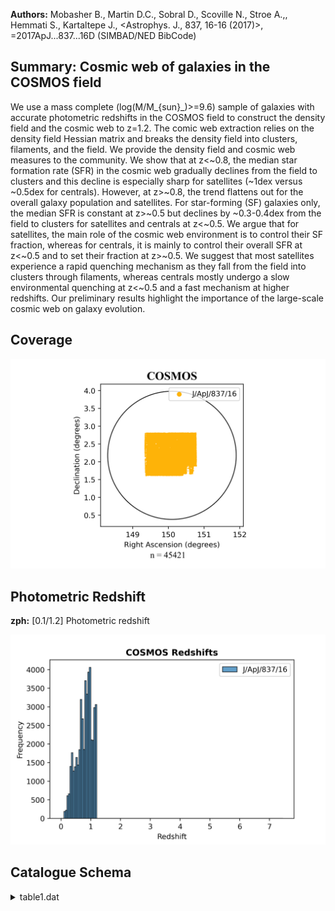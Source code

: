 **Authors:** Mobasher B., Martin D.C., Sobral D., Scoville N., Stroe A.,, Hemmati S., Kartaltepe J., <Astrophys. J., 837, 16-16 (2017)>, =2017ApJ...837...16D (SIMBAD/NED BibCode)

## Summary: Cosmic web of galaxies in the COSMOS field 

We use a mass complete (log(M/M_{sun}_)>=9.6) sample of galaxies with accurate photometric redshifts in the COSMOS field to construct the density field and the cosmic web to z=1.2. The comic web extraction relies on the density field Hessian matrix and breaks the density field into clusters, filaments, and the field. We provide the density field and cosmic web measures to the community. We show that at z<~0.8, the median star formation rate (SFR) in the cosmic web gradually declines from the field to clusters and this decline is especially sharp for satellites (~1dex versus ~0.5dex for centrals). However, at z>~0.8, the trend flattens out for the overall galaxy population and satellites. For star-forming (SF) galaxies only, the median SFR is constant at z>~0.5 but declines by ~0.3-0.4dex from the field to clusters for satellites and centrals at z<~0.5. We argue that for satellites, the main role of the cosmic web environment is to control their SF fraction, whereas for centrals, it is mainly to control their overall SFR at z<~0.5 and to set their fraction at z>~0.5. We suggest that most satellites experience a rapid quenching mechanism as they fall from the field into clusters through filaments, whereas centrals mostly undergo a slow environmental quenching at z<~0.5 and a fast mechanism at higher redshifts. Our preliminary results highlight the importance of the large-scale cosmic web on galaxy evolution.
## Coverage
![image](https://raw.githubusercontent.com/joshgithubbin/Sherlock-DDF/refs/heads/main/Catalogue%20Plotting/Catalogues/J-ApJ-837-16/Subcatalogues/COSMOS/Plots/fieldcover.png)
## Photometric Redshift 
 
**zph:** [0.1/1.2] Photometric redshift 
 

![image](https://raw.githubusercontent.com/joshgithubbin/Sherlock-DDF/refs/heads/main/Catalogue%20Plotting/Catalogues/J-ApJ-837-16/Subcatalogues/COSMOS/Plots/zphot.png)
## Catalogue Schema

<details>
<summary>table1.dat</summary>

| Bytes   | Format         | Units      | Label      | Explanations                                                              |
|:--------|:---------------|:-----------|:-----------|:--------------------------------------------------------------------------|
| 1- 6    | I6             | ---        | COSMOS2015 | Original sequence number in Laigle+ 2016,                                 |
| 24      | 8-             | 17         | F10.6      | deg   RAdeg      Right Ascension in decimal degrees (J2000)               |
| 19- 26  | F8.6           | deg        | DEdeg      | Declination in decimal degrees (J2000)                                    |
| 28- 33  | F6.4           | ---        | zph        | [0.1/1.2] Photometric redshift                                            |
| 35- 39  | F5.2           | Mpc-2      | Den        | [0.01/93] Density                                                         |
| 41- 45  | F5.2           | ---        | Oden       | [0/37.3] Density divided by the median density                            |
| 47- 54  | F8.6           | ---        | SCl        | [0/0.9] Cluster signal, resemblance of the                                |
| 56- 63  | F8.6           | ---        | SFil       | [0/0.9] Filament signal, resemblance of the                               |
| 65- 72  | A8             | ---        | CWE        | Cosmic Web Environment (1)                                                |
| 74- 77  | I4             | ---        | Group      | [1/7231]?=-99 Group ID (2)                                                |
| 79- 81  | I3             | ---        | Ngroup     | [2/377]?=-99 Number of members in Group                                   |
| 83- 91  | A9             | ---        | Type       | Galaxy type ("satellite" (21316 occurrences),                             |
| 16874   | occurrences)   | or         | "central") | 93- 93 I1     ---   Flag       Flag (1=Objects that are close to the edge |
| 4926    | occurrences),  | "filament" | (17902     | occurrences) or                                                           |
| 22593   | occurrences)); | see        | Section    | 3.4.                                                                      |

**Note**: "cluster" (4926 occurrences), "filament" (17902 occurrences) or
          "field" (22593 occurrences)); see Section 3.4.
          The median density of our sample galaxies in clusters, filaments, and
          the field is 8.61, 3.09, and 1.53Mpc^-2^, respectively.
Note (2): We select the most massive galaxy in each group as a central and the
          rest as satellites. Galaxies that are not associated with any galaxy
          group (isolated) are either centrals whose satellites, in principle,
          are too faint to be detected in our volume-limited sample or they are
          ejected satellites orbiting beyond their halo's virial radius. We rely
          on our sample galaxies (our volume-limited-like sample) to identify
          groups. See section 3.5.

</details>
